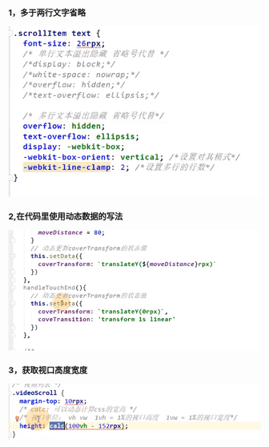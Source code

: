 ### 1，多于两行文字省略

![image-20210107214548415](代码片段.assets/image-20210107214548415.png)

### 2,在代码里使用动态数据的写法

![image-20210108230257452](代码片段.assets/image-20210108230257452.png)



### 3，获取视口高度宽度

![image-20210109184847175](代码片段.assets/image-20210109184847175.png)